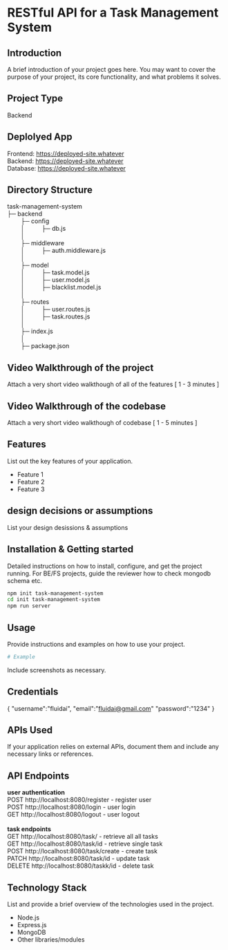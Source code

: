 # RESTful API for a Task Management System

## Introduction
A brief introduction of your project goes here. You may want to cover the purpose of your project, its core functionality, and what problems it solves.

## Project Type
Backend 

## Deplolyed App
Frontend: https://deployed-site.whatever<br/>
Backend: https://deployed-site.whatever<br/>
Database: https://deployed-site.whatever<br/>

## Directory Structure
task-management-system<br/>
├─ backend<br/>
    &nbsp;&nbsp;&nbsp;&nbsp;&nbsp;&nbsp;&nbsp;&nbsp;├─ config<br/>
    &nbsp;&nbsp;&nbsp;&nbsp;&nbsp;&nbsp;&nbsp;&nbsp;│&nbsp;&nbsp;&nbsp;&nbsp;&nbsp;&nbsp;&nbsp;&nbsp;&nbsp;&nbsp;├─ db.js<br/>
     &nbsp;&nbsp;&nbsp;&nbsp;&nbsp;&nbsp;&nbsp;&nbsp;│&nbsp;&nbsp;&nbsp;&nbsp;&nbsp;&nbsp;&nbsp;&nbsp;&nbsp;&nbsp;<br/>
    &nbsp;&nbsp;&nbsp;&nbsp;&nbsp;&nbsp;&nbsp;&nbsp;├─ middleware<br/>
    &nbsp;&nbsp;&nbsp;&nbsp;&nbsp;&nbsp;&nbsp;&nbsp;│&nbsp;&nbsp;&nbsp;&nbsp;&nbsp;&nbsp;&nbsp;&nbsp;&nbsp;&nbsp;├─ auth.middleware.js<br/>
     &nbsp;&nbsp;&nbsp;&nbsp;&nbsp;&nbsp;&nbsp;&nbsp;│&nbsp;&nbsp;&nbsp;&nbsp;&nbsp;&nbsp;&nbsp;&nbsp;&nbsp;&nbsp;<br/>
    &nbsp;&nbsp;&nbsp;&nbsp;&nbsp;&nbsp;&nbsp;&nbsp;├─ model<br/>
    &nbsp;&nbsp;&nbsp;&nbsp;&nbsp;&nbsp;&nbsp;&nbsp;│&nbsp;&nbsp;&nbsp;&nbsp;&nbsp;&nbsp;&nbsp;&nbsp;&nbsp;&nbsp;├─ task.model.js<br/>
    &nbsp;&nbsp;&nbsp;&nbsp;&nbsp;&nbsp;&nbsp;&nbsp;│&nbsp;&nbsp;&nbsp;&nbsp;&nbsp;&nbsp;&nbsp;&nbsp;&nbsp;&nbsp;├─ user.model.js<br/>
    &nbsp;&nbsp;&nbsp;&nbsp;&nbsp;&nbsp;&nbsp;&nbsp;│&nbsp;&nbsp;&nbsp;&nbsp;&nbsp;&nbsp;&nbsp;&nbsp;&nbsp;&nbsp;├─ blacklist.model.js<br/>
    &nbsp;&nbsp;&nbsp;&nbsp;&nbsp;&nbsp;&nbsp;&nbsp;│&nbsp;&nbsp;&nbsp;&nbsp;&nbsp;&nbsp;&nbsp;&nbsp;&nbsp;&nbsp;<br/>
    &nbsp;&nbsp;&nbsp;&nbsp;&nbsp;&nbsp;&nbsp;&nbsp;├─ routes<br/>
    &nbsp;&nbsp;&nbsp;&nbsp;&nbsp;&nbsp;&nbsp;&nbsp;│&nbsp;&nbsp;&nbsp;&nbsp;&nbsp;&nbsp;&nbsp;&nbsp;&nbsp;&nbsp;├─ user.routes.js<br/>
    &nbsp;&nbsp;&nbsp;&nbsp;&nbsp;&nbsp;&nbsp;&nbsp;│&nbsp;&nbsp;&nbsp;&nbsp;&nbsp;&nbsp;&nbsp;&nbsp;&nbsp;&nbsp;├─ task.routes.js<br/>
     &nbsp;&nbsp;&nbsp;&nbsp;&nbsp;&nbsp;&nbsp;&nbsp;│&nbsp;&nbsp;&nbsp;&nbsp;&nbsp;&nbsp;&nbsp;&nbsp;&nbsp;&nbsp;<br/>
    &nbsp;&nbsp;&nbsp;&nbsp;&nbsp;&nbsp;&nbsp;&nbsp;├─ index.js<br/>
     &nbsp;&nbsp;&nbsp;&nbsp;&nbsp;&nbsp;&nbsp;&nbsp;│&nbsp;&nbsp;&nbsp;&nbsp;&nbsp;&nbsp;&nbsp;&nbsp;&nbsp;&nbsp;<br/>
    &nbsp;&nbsp;&nbsp;&nbsp;&nbsp;&nbsp;&nbsp;&nbsp;├─ package.json<br/>

## Video Walkthrough of the project
Attach a very short video walkthough of all of the features [ 1 - 3 minutes ]

## Video Walkthrough of the codebase
Attach a very short video walkthough of codebase [ 1 - 5 minutes ]

## Features
List out the key features of your application.

- Feature 1
- Feature 2
- Feature 3

## design decisions or assumptions
List your design desissions & assumptions

## Installation & Getting started
Detailed instructions on how to install, configure, and get the project running. For BE/FS projects, guide the reviewer how to check mongodb schema etc.

```bash
npm init task-management-system
cd init task-management-system
npm run server
```

## Usage
Provide instructions and examples on how to use your project.

```bash
# Example
```

Include screenshots as necessary.

## Credentials
{
"username":"fluidai",
"email":"fluidai@gmail.com"
"password":"1234"
}

## APIs Used
If your application relies on external APIs, document them and include any necessary links or references.

## API Endpoints
**user authentication**<br/>
POST http://localhost:8080/register - register user <br/>
POST http://localhost:8080/login - user login<br/>
GET http://localhost:8080/logout - user logout<br/>
<br/>
**task endpoints**<br/>
GET http://localhost:8080/task/ - retrieve all all tasks <br/>
GET http://localhost:8080/task/id - retrieve single task<br/>
POST http://localhost:8080/task/create - create task<br/>
PATCH http://localhost:8080/task/id - update task<br/>
DELETE http://localhost:8080/taskk/id - delete task<br/>

## Technology Stack
List and provide a brief overview of the technologies used in the project.

- Node.js
- Express.js
- MongoDB
- Other libraries/modules
